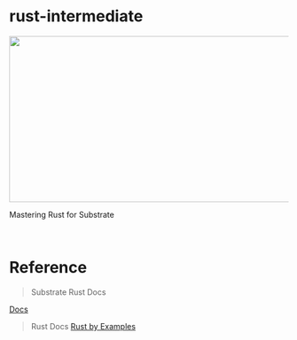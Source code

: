 # rust-intermediate

<img src="./images/rust.png" width="600" height="300">

Mastering Rust for Substrate

<br />

# Reference
> Substrate Rust Docs

[Docs](https://paritytech.github.io/substrate/master/sc_service/index.html)

> Rust Docs
[Rust by Examples](https://doc.rust-lang.org/rust-by-example/)
